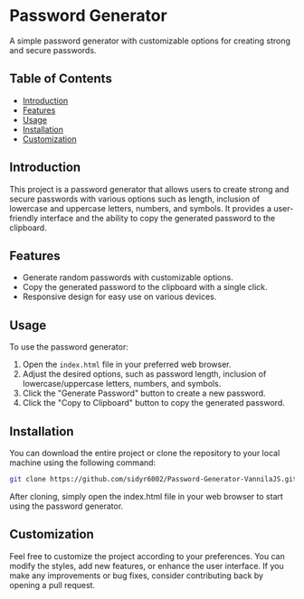 # Password Generator

A simple password generator with customizable options for creating strong and secure passwords.

## Table of Contents

- [Introduction](#introduction)
- [Features](#features)
- [Usage](#usage)
- [Installation](#installation)
- [Customization](#customization)

## Introduction

This project is a password generator that allows users to create strong and secure passwords with various options such as length, inclusion of lowercase and uppercase letters, numbers, and symbols. It provides a user-friendly interface and the ability to copy the generated password to the clipboard.

## Features

- Generate random passwords with customizable options.
- Copy the generated password to the clipboard with a single click.
- Responsive design for easy use on various devices.

## Usage

To use the password generator:

1. Open the `index.html` file in your preferred web browser.
2. Adjust the desired options, such as password length, inclusion of lowercase/uppercase letters, numbers, and symbols.
3. Click the "Generate Password" button to create a new password.
4. Click the "Copy to Clipboard" button to copy the generated password.

## Installation

You can download the entire project or clone the repository to your local machine using the following command:

```bash
git clone https://github.com/sidyr6002/Password-Generator-VannilaJS.git
```
After cloning, simply open the index.html file in your web browser to start using the password generator.

## Customization 

Feel free to customize the project according to your preferences. You can modify the styles, add new features, or enhance the user interface.
If you make any improvements or bug fixes, consider contributing back by opening a pull request.

